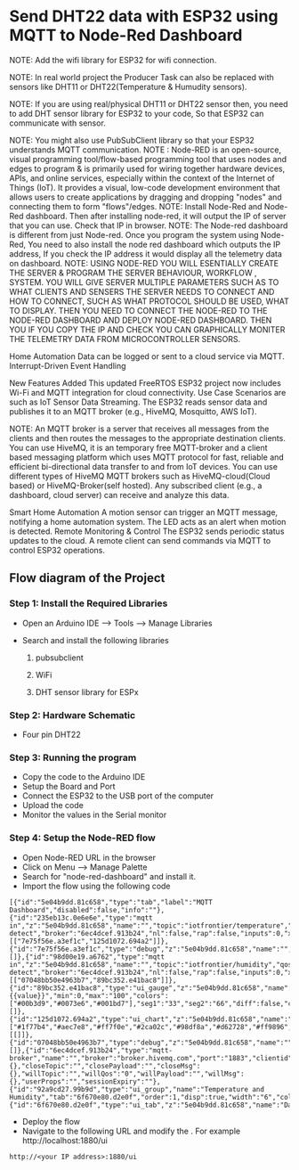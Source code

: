 # Send DHT22 data with ESP32 using MQTT to Node-Red Dashboard

 
NOTE: Add the wifi library for ESP32 for wifi connection.

NOTE: In real world project the Producer Task can also be replaced with sensors like DHT11 or DHT22(Temperature & Humudity sensors). 

NOTE: If you are using real/physical DHT11 or DHT22 sensor then, you need to add DHT sensor library for ESP32 to your code, So that ESP32 can communicate with sensor.

NOTE: You might also use PubSubClient library so that your ESP32 understands MQTT communication. 
NOTE : Node-RED is an open-source, visual programming tool/flow-based programming tool that uses nodes and edges to program & is primarily used for wiring together hardware devices, APIs, and online services, especially within the context of the Internet of Things (IoT). It provides a visual, low-code development environment that allows users to create applications by dragging and dropping "nodes" and connecting them to form "flows"/edges.
NOTE: Install Node-Red and Node-Red dashboard. Then after installing node-red, it will output the IP of server that you can use. Check that IP in browser.
NOTE: The Node-red dashboard is different from just Node-red. Once you program the system using Node-Red, You need to also install the node red dashboard which outputs the IP address, If you check the IP address it would display all the telemetry data on dashboard.
NOTE: USING NODE-RED YOU WILL ESENTIALLY CREATE THE SERVER & PROGRAM THE SERVER BEHAVIOUR, WORKFLOW , SYSTEM. YOU WILL GIVE SERVER MULTIPLE PARAMETERS SUCH AS TO WHAT CLIENTS AND SENSERS THE SERVER NEEDS TO CONNECT AND HOW TO CONNECT,  SUCH AS WHAT PROTOCOL SHOULD BE USED, WHAT TO DISPLAY. THEN YOU NEED TO CONNECT THE NODE-RED TO THE NODE-RED DASHBOARD AND DEPLOY NODE-RED DASHBOARD. THEN YOU IF YOU COPY THE IP AND CHECK YOU CAN GRAPHICALLY MONITER THE TELEMETRY DATA FROM MICROCONTROLLER SENSORS.

Home Automation
Data can be logged or sent to a cloud service via MQTT.
Interrupt-Driven Event Handling

New Features Added
This updated FreeRTOS ESP32 project now includes Wi-Fi and MQTT integration for cloud connectivity.
Use Case Scenarios are such as IoT Sensor Data Streaming.
The ESP32 reads sensor data and publishes it to an MQTT broker (e.g., HiveMQ, Mosquitto, AWS IoT).

NOTE: An MQTT broker is a server that receives all messages from the clients and then routes the messages to the appropriate destination clients.
You can use HiveMQ, it is an temporary free MQTT-broker and a client based messaging platform which uses MQTT protocol for fast, reliable and efficient bi-directional data transfer to and from IoT devices.
You can use different types of HiveMQ MQTT brokers such as HiveMQ-cloud(Cloud based) or HiveMQ-Broker(self hosted).
Any subscribed client (e.g., a dashboard, cloud server) can receive and analyze this data.

Smart Home Automation
A motion sensor can trigger an MQTT message, notifying a home automation system.
The LED acts as an alert when motion is detected.
Remote Monitoring & Control
The ESP32 sends periodic status updates to the cloud.
A remote client can send commands via MQTT to control ESP32 operations.

## Flow diagram of the Project


### Step 1: Install the Required Libraries
- Open an Arduino IDE --> Tools --> Manage Libraries
- Search and install the following libraries
    
    1. pubsubclient
    
    2. WiFi
    
    3. DHT sensor library for ESPx
    

### Step 2: Hardware Schematic
- Four pin DHT22

### Step 3: Running the program
- Copy the code to the Arduino IDE
- Setup the Board and Port
- Connect the ESP32 to the USB port of the computer
- Upload the code
- Monitor the values in the Serial monitor

### Step 4: Setup the Node-RED flow

- Open Node-RED URL in the browser
- Click on Menu --> Manage Palette
- Search for "node-red-dashboard" and install it. 
- Import the flow using the following code

```
[{"id":"5e04b9dd.81c658","type":"tab","label":"MQTT Dashboard","disabled":false,"info":""},{"id":"235eb13c.0e6e6e","type":"mqtt in","z":"5e04b9dd.81c658","name":"","topic":"iotfrontier/temperature","qos":"2","datatype":"auto-detect","broker":"6ec4dcef.913b24","nl":false,"rap":false,"inputs":0,"x":144,"y":347,"wires":[["7e75f56e.a3ef1c","125d1072.694a2"]]},{"id":"7e75f56e.a3ef1c","type":"debug","z":"5e04b9dd.81c658","name":"","active":true,"tosidebar":true,"console":false,"tostatus":false,"complete":"payload","targetType":"msg","statusVal":"","statusType":"auto","x":341,"y":314,"wires":[]},{"id":"98d00e19.a6762","type":"mqtt in","z":"5e04b9dd.81c658","name":"","topic":"iotfrontier/humidity","qos":"2","datatype":"auto-detect","broker":"6ec4dcef.913b24","nl":false,"rap":false,"inputs":0,"x":130,"y":120,"wires":[["07048bb50e4963b7","89bc352.e41bac8"]]},{"id":"89bc352.e41bac8","type":"ui_gauge","z":"5e04b9dd.81c658","name":"Humidity","group":"92a9cd27.99b9d","order":0,"width":0,"height":0,"gtype":"gage","title":"Humidity","label":"%","format":"{{value}}","min":0,"max":"100","colors":["#00b3d9","#0073e6","#001bd7"],"seg1":"33","seg2":"66","diff":false,"className":"","x":340,"y":180,"wires":[]},{"id":"125d1072.694a2","type":"ui_chart","z":"5e04b9dd.81c658","name":"Temperature","group":"92a9cd27.99b9d","order":1,"width":0,"height":0,"label":"Temperature","chartType":"line","legend":"false","xformat":"HH:mm","interpolate":"linear","nodata":"","dot":false,"ymin":"","ymax":"","removeOlder":1,"removeOlderPoints":"","removeOlderUnit":"3600","cutout":0,"useOneColor":false,"useUTC":false,"colors":["#1f77b4","#aec7e8","#ff7f0e","#2ca02c","#98df8a","#d62728","#ff9896","#9467bd","#c5b0d5"],"outputs":1,"useDifferentColor":false,"className":"","x":341,"y":374,"wires":[[]]},{"id":"07048bb50e4963b7","type":"debug","z":"5e04b9dd.81c658","name":"","active":true,"tosidebar":true,"console":false,"tostatus":false,"complete":"payload","targetType":"msg","statusVal":"","statusType":"auto","x":350,"y":100,"wires":[]},{"id":"6ec4dcef.913b24","type":"mqtt-broker","name":"","broker":"broker.hivemq.com","port":"1883","clientid":"","autoConnect":true,"usetls":false,"protocolVersion":"4","keepalive":"15","cleansession":true,"birthTopic":"","birthQos":"0","birthPayload":"","birthMsg":{},"closeTopic":"","closePayload":"","closeMsg":{},"willTopic":"","willQos":"0","willPayload":"","willMsg":{},"userProps":"","sessionExpiry":""},{"id":"92a9cd27.99b9d","type":"ui_group","name":"Temperature and Humidity","tab":"6f670e80.d2e0f","order":1,"disp":true,"width":"6","collapse":false,"className":""},{"id":"6f670e80.d2e0f","type":"ui_tab","z":"5e04b9dd.81c658","name":"Dashboard","icon":"dashboard"}]
```
- Deploy the flow
- Navigate to the following URL and modify the <your IP address>. For example http://localhost:1880/ui
```
http://<your IP address>:1880/ui
```
  

